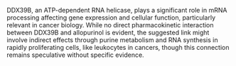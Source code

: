 DDX39B, an ATP-dependent RNA helicase, plays a significant role in mRNA processing affecting gene expression and cellular function, particularly relevant in cancer biology. While no direct pharmacokinetic interaction between DDX39B and allopurinol is evident, the suggested link might involve indirect effects through purine metabolism and RNA synthesis in rapidly proliferating cells, like leukocytes in cancers, though this connection remains speculative without specific evidence.